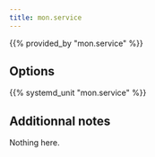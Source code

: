 ```yaml
---
title: mon.service
---
```


{{% provided_by "mon.service" %}}

## Options

{{% systemd_unit "mon.service" %}}

## Additionnal notes

Nothing here.